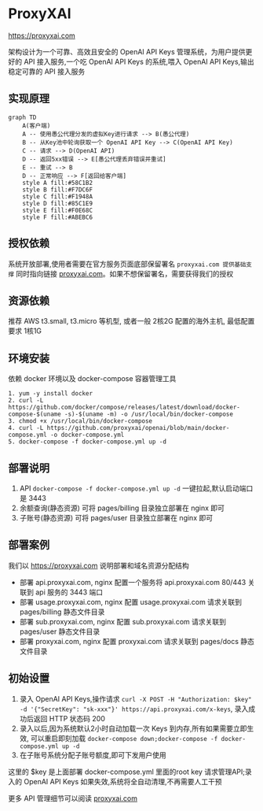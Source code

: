 # ProxyXAI

https://proxyxai.com

架构设计为一个可靠、高效且安全的 OpenAI API Keys 管理系统，为用户提供更好的 API 接入服务,一个吃 OpenAI API Keys 的系统,喂入 OpenAI API Keys,输出稳定可靠的 API 接入服务

## 实现原理

```mermaid
graph TD
    A(客户端)
    A -- 使用愚公代理分发的虚拟Key进行请求 --> B(愚公代理)
    B -- 从Key池中轮询获取一个 OpenAI API Key --> C(OpenAI API Key)
    C -- 请求 --> D(OpenAI API)
    D -- 返回5xx错误 --> E[愚公代理丢弃错误并重试]
    E -- 重试 --> B
    D -- 正常响应 --> F[返回给客户端]
    style A fill:#58C1B2
    style B fill:#F7DC6F
    style C fill:#F1948A
    style D fill:#85C1E9
    style E fill:#F0E68C
    style F fill:#ABEBC6
```

## 授权依赖

系统开放部署,使用者需要在官方服务页面底部保留署名 `proxyxai.com 提供基础支撑` 同时指向链接 [proxyxai.com](https://proxyxai.com)。如果不想保留署名，需要获得我们的授权

## 资源依赖

推荐 AWS t3.small, t3.micro 等机型, 或者一般 2核2G 配置的海外主机, 最低配置要求 1核1G

## 环境安装

依赖 docker 环境以及 docker-compose 容器管理工具
 
```
1. yum -y install docker
2. curl -L https://github.com/docker/compose/releases/latest/download/docker-compose-$(uname -s)-$(uname -m) -o /usr/local/bin/docker-compose
3. chmod +x /usr/local/bin/docker-compose
4. curl -L https://github.com/proxyxai/openai/blob/main/docker-compose.yml -o docker-compose.yml
5. docker-compose -f docker-compose.yml up -d
```

## 部署说明

1. API  `docker-compose -f docker-compose.yml up -d` 一键拉起,默认启动端口是 3443
2. 余额查询(静态资源) 可将 pages/billing 目录独立部署在 nginx 即可 
3. 子账号(静态资源) 可将 pages/user 目录独立部署在 nginx 即可

## 部署案例

我们以 https://proxyxai.com 说明部署和域名资源分配结构

- 部署 api.proxyxai.com, nginx 配置一个服务将 api.proxyxai.com 80/443 关联到 api 服务的 3443 端口
- 部署 usage.proxyxai.com, nginx 配置 usage.proxyxai.com 请求关联到 pages/billing 静态文件目录
- 部署 sub.proxyxai.com, nginx 配置 sub.proxyxai.com 请求关联到 pages/user 静态文件目录
- 部署 proxyxai.com, nginx 配置 proxyxai.com 请求关联到 pages/docs 静态文件目录

## 初始设置

1. 录入 OpenAI API Keys,操作请求 `curl -X POST -H "Authorization: $key" -d '{"SecretKey": "sk-xxx"}' https://api.proxyxai.com/x-keys`, 录入成功后返回 HTTP 状态码 200
2. 录入以后,因为系统默认2小时自动加载一次 Keys 到内存,所有如果需要立即生效, 可以重启即刻加载 `docker-compose down;docker-compose -f docker-compose.yml up -d`
3. 在子账号系统分配子账号额度,即可下发用户使用

这里的 $key 是上面部署 docker-compose.yml 里面的root key 请求管理API;录入的 OpenAI API Keys 如果失效,系统将全自动清理,不再需要人工干预

更多 API 管理细节可以阅读 [proxyxai.com](https://proxyxai.com/#/api)
